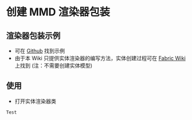 # 创建 MMD 渲染器包装
## 渲染器包装示例
- 可在 [Github](https://github.com/PrimogemStudio/Advanced-Framework/blob/main/src/main/java/com/primogemstudio/advancedfmk/mmd/entity/TestEntityRenderer.kt) 找到示例
- 由于本 Wiki 只提供实体渲染器的编写方法，实体创建过程可在 [Fabric Wiki](https://fabricmc.net/wiki/zh_cn:tutorial:entity) 上找到 (注：不需要创建实体模型)
## 使用
- 打开实体渲染器类
```kotlin title="EntityRenderer.kt"
Test
```